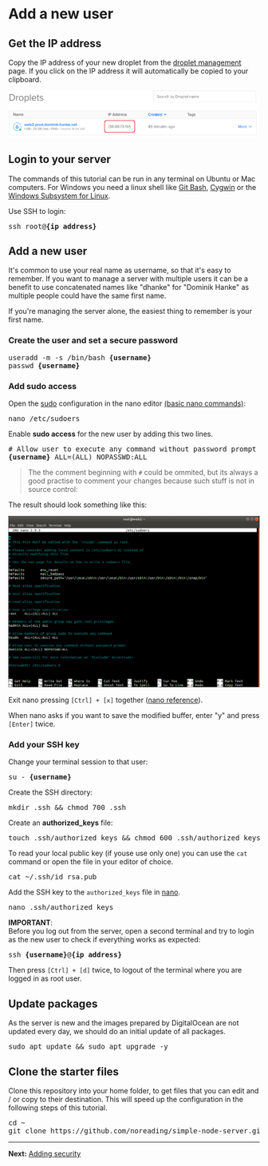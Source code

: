 # Add a new user

## Get the IP address

Copy the IP address of your new droplet from the [droplet management](https://cloud.digitalocean.com/droplets) page. If you click on the IP address it will automatically be copied to your clipboard.

<img src="./images/digitalocean-droplet-copy-ip.png" alt="Screenshot: Copy the IP address of the droplet" width="500">

## Login to your server

The commands of this tutorial can be run in any terminal on Ubuntu or Mac computers. For Windows you need a linux shell like [Git Bash](https://git-scm.com/downloads), [Cygwin](http://www.cygwin.com/) or the [Windows Subsystem for Linux](https://docs.microsoft.com/en-us/windows/wsl/about).

Use SSH to login:

<pre>
ssh root@<b>{ip address}</b>
</pre>

## Add a new user

It's common to use your real name as username, so that it's easy to remember. If you want to manage a server with multiple users it can be a benefit to use concatenated names like "dhanke" for "Dominik Hanke" as multiple people could have the same first name.

If you're managing the server alone, the easiest thing to remember is your first name.

### Create the user and set a secure password

<pre>
useradd -m -s /bin/bash <b>{username}</b>
passwd <b>{username}</b>
</pre>

### Add sudo access

Open the [sudo](https://www.howtoforge.com/tutorial/sudo-beginners-guide/) configuration in the nano editor <a href="https://github.com/noreading/simple-node-server#basic-nano-commands" target="\_blank">(basic nano commands)</a>:

<pre>
nano /etc/sudoers
</pre>

Enable **sudo access** for the new user by adding this two lines.

<pre>
# Allow user to execute any command without password prompt
<b>{username}</b> ALL=(ALL) NOPASSWD:ALL
</pre>

> The the comment beginning with `#` could be ommited, but its always a good practise to comment your changes because such stuff is not in source control:

The result should look something like this:

<img src="./images/server-edit-sudo.png" alt="Screenshot: Edit the /etc/sudoers" width="650"/>

Exit nano pressing `[Ctrl] + [x]` together (<a href="https://github.com/noreading/simple-node-server#basic-nano-commands" target="\_blank">nano reference</a>).

When nano asks if you want to save the modified buffer, enter "y" and press `[Enter]` twice.

### Add your SSH key

Change your terminal session to that user:

<pre>
su - <b>{username}</b>
</pre>

Create the SSH directory:

<pre>
mkdir .ssh &amp;&amp; chmod 700 .ssh
</pre>

Create an **authorized_keys** file:

<pre>
touch .ssh/authorized_keys &amp;&amp; chmod 600 .ssh/authorized_keys
</pre>

To read your local public key (if youse use only one) you can use the `cat` command or open the file in your editor of choice.

<pre>
cat ~/.ssh/id_rsa.pub
</pre>

Add the SSH key to the `authorized_keys` file in <a href="https://github.com/noreading/simple-node-server#basic-nano-commands" target="\_blank">nano</a>.

<pre>
nano .ssh/authorized_keys
</pre>

**IMPORTANT**:  
Before you log out from the server, open a second terminal and try to login as the new user to check if everything works as expected:

<pre>
ssh <b>{username}</b>@<b>{ip address}</b>
</pre>

Then press `[Ctrl] + [d]` twice, to logout of the terminal where you are logged in as root user.

## Update packages

As the server is new and the images prepared by DigitalOcean are not updated every day, we should do an initial update of all packages.

<pre>
sudo apt update && sudo apt upgrade -y
</pre>

## Clone the starter files

Clone this repository into your home folder, to get files that you can edit and / or copy to their destination. This will speed up the configuration in the following steps of this tutorial.

<pre>
cd ~
git clone https://github.com/noreading/simple-node-server.git
</pre>

---

**Next:** [Adding security](./add-security.md)
